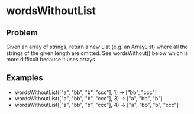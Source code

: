 # wordsWithoutList

## Problem

Given an array of strings, return a new List (e.g. an ArrayList) where all the strings of the given length are omitted. See wordsWithout() below which is more difficult because it uses arrays.

## Examples

- wordsWithoutList(["a", "bb", "b", "ccc"], 1) → ["bb", "ccc"]
- wordsWithoutList(["a", "bb", "b", "ccc"], 3) → ["a", "bb", "b"]
- wordsWithoutList(["a", "bb", "b", "ccc"], 4) → ["a", "bb", "b", "ccc"]